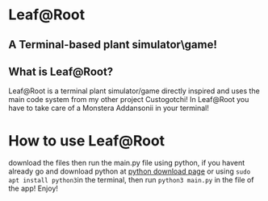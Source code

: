 # Leaf@Root
## A Terminal-based plant simulator\game! 

## What is Leaf@Root?
Leaf@Root is a terminal plant simulator/game directly inspired and uses the main code system from my other project Custogotchi! In Leaf@Root you have to take care of a Monstera Addansonii in your terminal!

# How to use Leaf@Root
download the files then run the main.py file using python, if you havent already go and download python at [python download page](https://www.python.org/downloads/) or using 
``sudo apt install python3``in the terminal, then run ``python3 main.py`` in the file of the app! Enjoy!
